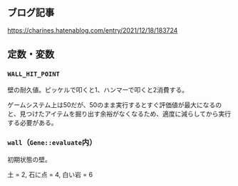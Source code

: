 ## ブログ記事
https://charines.hatenablog.com/entry/2021/12/18/183724

## 定数・変数
### `WALL_HIT_POINT`
壁の耐久値。ピッケルで叩くと1、ハンマーで叩くと2消費する。

ゲームシステム上は50だが、50のまま実行するとすぐ評価値が最大になるのと、見つけたアイテムを掘り出す余裕がなくなるため、適度に減らしてから実行する必要がある。

### `wall`（`Gene::evaluate`内）
初期状態の壁。

土 = 2, 石に点 = 4, 白い岩 = 6
